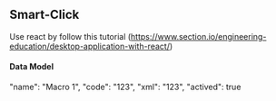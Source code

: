 ## Smart-Click

Use react by follow this tutorial (https://www.section.io/engineering-education/desktop-application-with-react/)

#### Data Model

  "name": "Macro 1",
  "code": "123",
  "xml": "123",
  "actived": true
